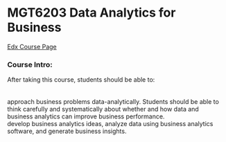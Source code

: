 # MGT6203 Data Analytics for Business
 
 [Edx Course Page](https://www.edx.org/course/data-analytics-for-business)


### Course Intro:
After taking this course, students should be able to:  
<br>  
approach business problems data-analytically. Students should be able to think carefully and systematically about whether and how data and business analytics can improve business performance.
<br>
develop business analytics ideas, analyze data using business analytics software, and generate business insights.
